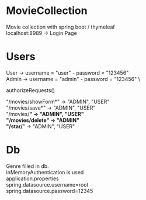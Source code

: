 # MovieCollection
 Movie collection with spring boot / thymeleaf \
 localhost:8989 -> Login Page


# Users
  User -> username = "user" - password = "123456" \
  Admin -> username = "admin" - password = "123456" \ 
  
  authorizeRequests() 
  
  "/movies/showForm*" -> "ADMIN", "USER" \
  "/movies/save*" -> "ADMIN", "USER" \
  "/movies/**" -> "ADMIN", "USER" \
  "/movies/delete" -> "ADMIN" \
  "/star/**" -> "ADMIN", "USER" 
  
  
  
  
  
  
  
# Db
  Genre filled in db. \
  inMemoryAuthentication is used \
  application.properties \
  spring.datasource.username=root \
  spring.datasource.password=12345

